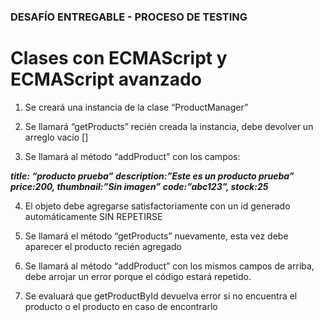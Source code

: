 ### DESAFÍO ENTREGABLE - PROCESO DE TESTING

# Clases con ECMAScript y ECMAScript avanzado

1. Se creará una instancia de la clase “ProductManager”

2. Se llamará “getProducts” recién creada la instancia, debe devolver un arreglo vacío []

3. Se llamará al método “addProduct” con los campos:

***title: “producto prueba”
description:”Este es un producto prueba”
price:200,
thumbnail:”Sin imagen”
code:”abc123”,
stock:25***

4. El objeto debe agregarse satisfactoriamente con un id generado automáticamente SIN REPETIRSE

5. Se llamará el método “getProducts” nuevamente, esta vez debe aparecer el producto recién agregado

6. Se llamará al método “addProduct” con los mismos campos de arriba, debe arrojar un error porque el código estará repetido.

7. Se evaluará que getProductById devuelva error si no encuentra el producto o el producto en caso de encontrarlo

